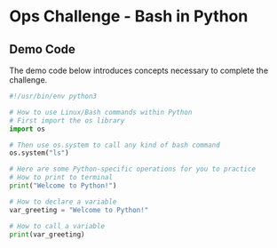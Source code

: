 # Ops Challenge - Bash in Python 

## Demo Code

The demo code below introduces concepts necessary to complete the challenge. 

```python
#!/usr/bin/env python3

# How to use Linux/Bash commands within Python
# First import the os library
import os

# Then use os.system to call any kind of bash command
os.system("ls")

# Here are some Python-specific operations for you to practice
# How to print to terminal
print("Welcome to Python!")

# How to declare a variable
var_greeting = "Welcome to Python!"

# How to call a variable
print(var_greeting)

```
